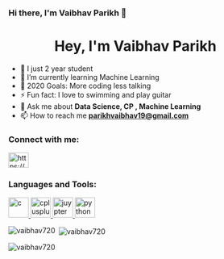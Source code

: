 ### Hi there, I'm Vaibhav Parikh  👋
<h1 align="center">Hey, I'm Vaibhav Parikh</h1>

- 🔭 I just 2 year student
- 🌱 I’m currently learning Machine Learning
- 🥅 2020 Goals: More coding less talking
- ⚡ Fun fact: I love to swimming and play guitar
- 💬 Ask me about **Data Science, CP , Machine Learning**
- 📫 How to reach me **parikhvaibhav19@gmail.com**

<h3 align="left">Connect with me:</h3>
<p align="left">
<a href="https://www.linkedin.com/in/vaibhav-parikh-9b13b61a3/" target="blank"><img align="center" src="https://cdn.jsdelivr.net/npm/simple-icons@3.0.1/icons/linkedin.svg" alt="https://www.linkedin.com/in/vaibhav-parikh-9b13b61a3/" height="30" width="40" /></a>
</p>

<h3 align="left">Languages and Tools:</h3>
<p align="left"> <a href="https://www.cprogramming.com/" target="_blank"> <img src="https://cdn.jsdelivr.net/gh/devicons/devicon/icons/c/c-original.svg" alt="c" width="40" height="40"/> </a> <a href="https://www.w3schools.com/cpp/" target="_blank"> <img src="https://cdn.jsdelivr.net/gh/devicons/devicon/icons/cplusplus/cplusplus-original.svg" alt="cplusplus" width="40" height="40"/> </a> <a href="https://dart.dev" target="_blank"> <img src="https://cdn.jsdelivr.net/gh/devicons/devicon/icons/jupyter/jupyter-original-wordmark.svg" alt="juypter" width="40" height="40"/> </a>  <a href="https://www.python.org" target="_blank"> <img src="https://cdn.jsdelivr.net/gh/devicons/devicon/icons/python/python-original.svg" alt="python" width="40" height="40"/> </a> </p>

<p><img align="left" src="https://github-readme-stats.vercel.app/api/top-langs?username=vaibhav720&show_icons=true&locale=en&layout=compact" alt="vaibhav720" /></p>

<p>&nbsp;<img align="center" src="https://github-readme-stats.vercel.app/api?username=vaibhav720&show_icons=true&locale=en" alt="vaibhav720" /></p>

<p><img align="center" src="https://github-readme-streak-stats.herokuapp.com/?user=vaibhav720&" alt="vaibhav720" /></p>

